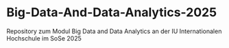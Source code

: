 # Big-Data-And-Data-Analytics-2025
Repository zum Modul Big Data and Data Analytics an der IU Internationalen Hochschule im SoSe 2025
